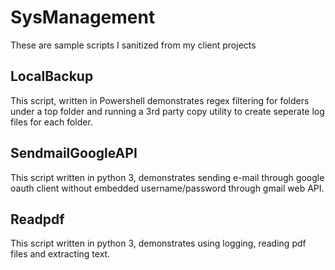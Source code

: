 # SysManagement
These are sample scripts I sanitized from my client projects

## LocalBackup
This script, written in Powershell demonstrates regex filtering for folders under a top folder and running a 3rd party copy utility to create seperate log files for each folder.

## SendmailGoogleAPI
This script written in python 3, demonstrates sending e-mail through google oauth client without embedded username/password through gmail web API.  

## Readpdf
This script written in python 3, demonstrates using logging, reading pdf files and extracting text.